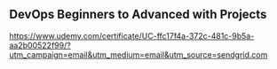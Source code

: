 ## DevOps Beginners to Advanced with Projects
https://www.udemy.com/certificate/UC-ffc17f4a-372c-481c-9b5a-aa2b00522f99/?utm_campaign=email&utm_medium=email&utm_source=sendgrid.com

